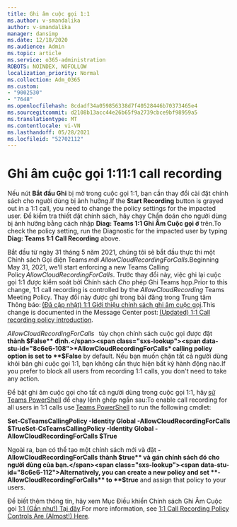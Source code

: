 ```yaml
---
title: Ghi âm cuộc gọi 1:1
ms.author: v-smandalika
author: v-smandalika
manager: dansimp
ms.date: 12/18/2020
ms.audience: Admin
ms.topic: article
ms.service: o365-administration
ROBOTS: NOINDEX, NOFOLLOW
localization_priority: Normal
ms.collection: Adm_O365
ms.custom:
- "9002530"
- "7648"
ms.openlocfilehash: 8cdadf34a059856338d7f40528446b70373465e4
ms.sourcegitcommit: d2108b13acc44e26b65f9a2739cbce9bf98959a5
ms.translationtype: MT
ms.contentlocale: vi-VN
ms.lasthandoff: 05/28/2021
ms.locfileid: "52702112"
---
```

# <a name="11-call-recording"></a><span data-ttu-id="8c6e6-102">Ghi âm cuộc gọi 1:1</span><span class="sxs-lookup"><span data-stu-id="8c6e6-102">1:1 call recording</span></span>

<span data-ttu-id="8c6e6-103">Nếu nút **Bắt đầu Ghi** bị mờ trong cuộc gọi 1:1, bạn cần thay đổi cài đặt chính sách cho người dùng bị ảnh hưởng.</span><span class="sxs-lookup"><span data-stu-id="8c6e6-103">If the **Start Recording** button is grayed out in a 1:1 call, you need to change the policy settings for the impacted user.</span></span> <span data-ttu-id="8c6e6-104">Để kiểm tra thiết đặt chính sách, hãy chạy Chẩn đoán cho người dùng bị ảnh hưởng bằng cách nhập **Diag: Teams 1:1 Ghi Âm Cuộc gọi ở** trên.</span><span class="sxs-lookup"><span data-stu-id="8c6e6-104">To check the policy setting, run the Diagnostic for the impacted user by typing **Diag: Teams 1:1 Call Recording** above.</span></span>     

<span data-ttu-id="8c6e6-105">Bắt đầu từ ngày 31 tháng 5 năm 2021, chúng tôi sẽ bắt đầu thực thi một Chính sách Gọi điện Teams *mới AllowCloudRecordingForCalls*.</span><span class="sxs-lookup"><span data-stu-id="8c6e6-105">Beginning May 31, 2021, we'll start enforcing a new Teams Calling Policy *AllowCloudRecordingForCalls*.</span></span> <span data-ttu-id="8c6e6-106">Trước thay đổi này, việc ghi lại cuộc gọi 1:1 được kiểm soát bởi Chính sách *Cho* phép Ghi Teams họp.</span><span class="sxs-lookup"><span data-stu-id="8c6e6-106">Prior to this change, 1:1 call recording is controlled by the *AllowCloudRecording* Teams Meeting Policy.</span></span> <span data-ttu-id="8c6e6-107">Thay đổi này được ghi trong bài đăng trong Trung tâm Thông báo: [(Đã cập nhật) 1:1 Giới thiệu chính sách ghi âm cuộc gọi](https://portal.microsoft.com/Adminportal/Home?ref=MessageCenter/:/messages/MC238796).</span><span class="sxs-lookup"><span data-stu-id="8c6e6-107">This change is documented in the Message Center post: [(Updated) 1:1 Call recording policy introduction](https://portal.microsoft.com/Adminportal/Home?ref=MessageCenter/:/messages/MC238796).</span></span>  

<span data-ttu-id="8c6e6-108">*AllowCloudRecordingForCalls*   tùy chọn chính sách cuộc gọi được đặt **thành $False** định.</span><span class="sxs-lookup"><span data-stu-id="8c6e6-108">*AllowCloudRecordingForCalls* calling policy option is set to **$False** by default.</span></span> <span data-ttu-id="8c6e6-109">Nếu bạn muốn chặn tất cả người dùng khỏi bản ghi cuộc gọi 1:1, bạn không cần thực hiện bất kỳ hành động nào.</span><span class="sxs-lookup"><span data-stu-id="8c6e6-109">If you prefer to block all users from recording 1:1 calls, you don't need to take any action.</span></span>  

<span data-ttu-id="8c6e6-110">Để bật ghi âm cuộc gọi cho tất cả người dùng trong cuộc gọi 1:1, hãy [sử Teams PowerShell](/microsoftteams/teams-powershell-install) để chạy lệnh ghép ngắn sau:</span><span class="sxs-lookup"><span data-stu-id="8c6e6-110">To enable call recording for all users in 1:1 calls use [Teams PowerShell](/microsoftteams/teams-powershell-install) to run the following cmdlet:</span></span> 

<span data-ttu-id="8c6e6-111">**Set-CsTeamsCallingPolicy -Identity Global -AllowCloudRecordingForCalls $True**</span><span class="sxs-lookup"><span data-stu-id="8c6e6-111">**Set-CsTeamsCallingPolicy -Identity Global -AllowCloudRecordingForCalls $True**</span></span> 

<span data-ttu-id="8c6e6-112">Ngoài ra, bạn có thể tạo một chính sách mới và đặt **-AllowCloudRecordingForCalls** **thành $true** và gán chính sách đó cho người dùng của bạn.</span><span class="sxs-lookup"><span data-stu-id="8c6e6-112">Alternatively, you can create a new policy and set **-AllowCloudRecordingForCalls** to **$true** and assign that policy to your users.</span></span> 

<span data-ttu-id="8c6e6-113">Để biết thêm thông tin, hãy xem Mục Điều khiển Chính sách Ghi Âm Cuộc gọi [1:1 (Gần như!) Tại đây](https://techcommunity.microsoft.com/t5/microsoft-teams-support/1-1-call-recording-policy-controls-are-almost-here/ba-p/2217668).</span><span class="sxs-lookup"><span data-stu-id="8c6e6-113">For more information, see [1:1 Call Recording Policy Controls Are (Almost!) Here](https://techcommunity.microsoft.com/t5/microsoft-teams-support/1-1-call-recording-policy-controls-are-almost-here/ba-p/2217668).</span></span>
